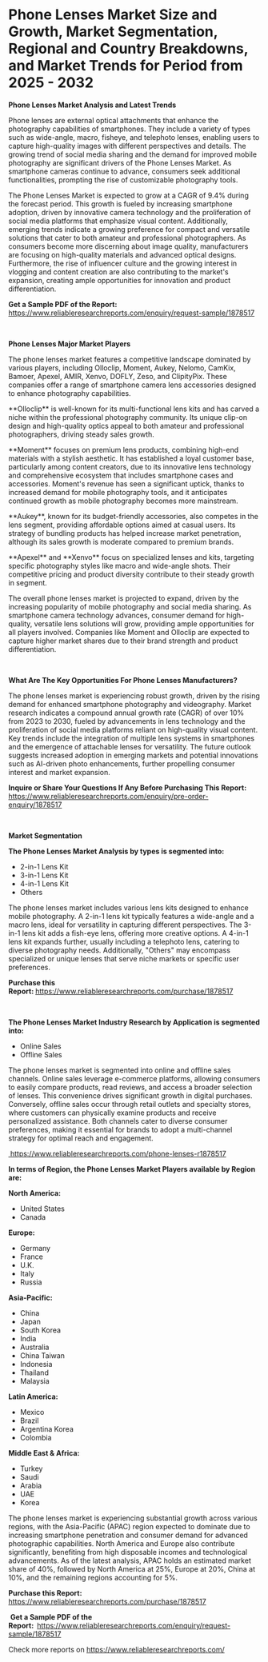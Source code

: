 <p><h1>Phone Lenses Market Size and Growth, Market Segmentation, Regional and Country Breakdowns, and Market Trends for Period from 2025 -  2032</h1></p><p><strong>Phone Lenses Market Analysis and Latest Trends</strong></p>
<p><p>Phone lenses are external optical attachments that enhance the photography capabilities of smartphones. They include a variety of types such as wide-angle, macro, fisheye, and telephoto lenses, enabling users to capture high-quality images with different perspectives and details. The growing trend of social media sharing and the demand for improved mobile photography are significant drivers of the Phone Lenses Market. As smartphone cameras continue to advance, consumers seek additional functionalities, prompting the rise of customizable photography tools.</p><p>The Phone Lenses Market is expected to grow at a CAGR of 9.4% during the forecast period. This growth is fueled by increasing smartphone adoption, driven by innovative camera technology and the proliferation of social media platforms that emphasize visual content. Additionally, emerging trends indicate a growing preference for compact and versatile solutions that cater to both amateur and professional photographers. As consumers become more discerning about image quality, manufacturers are focusing on high-quality materials and advanced optical designs. Furthermore, the rise of influencer culture and the growing interest in vlogging and content creation are also contributing to the market's expansion, creating ample opportunities for innovation and product differentiation.</p></p>
<p><strong>Get a Sample PDF of the Report:&nbsp;</strong> <a href="https://www.reliableresearchreports.com/enquiry/request-sample/1878517?utm_campaign=2002&utm_medium=2&utm_source=Github&utm_content=ia&utm_term=08022025&utm_id=phone-lenses">https://www.reliableresearchreports.com/enquiry/request-sample/1878517</a></p>
<p>&nbsp;</p>
<p><strong>Phone Lenses Major Market Players</strong></p>
<p><p>The phone lenses market features a competitive landscape dominated by various players, including Olloclip, Moment, Aukey, Nelomo, CamKix, Bamoer, Apexel, AMIR, Xenvo, DOFLY, Zeso, and ClipityPix. These companies offer a range of smartphone camera lens accessories designed to enhance photography capabilities.</p><p>**Olloclip** is well-known for its multi-functional lens kits and has carved a niche within the professional photography community. Its unique clip-on design and high-quality optics appeal to both amateur and professional photographers, driving steady sales growth.</p><p>**Moment** focuses on premium lens products, combining high-end materials with a stylish aesthetic. It has established a loyal customer base, particularly among content creators, due to its innovative lens technology and comprehensive ecosystem that includes smartphone cases and accessories. Moment's revenue has seen a significant uptick, thanks to increased demand for mobile photography tools, and it anticipates continued growth as mobile photography becomes more mainstream.</p><p>**Aukey**, known for its budget-friendly accessories, also competes in the lens segment, providing affordable options aimed at casual users. Its strategy of bundling products has helped increase market penetration, although its sales growth is moderate compared to premium brands.</p><p>**Apexel** and **Xenvo** focus on specialized lenses and kits, targeting specific photography styles like macro and wide-angle shots. Their competitive pricing and product diversity contribute to their steady growth in segment.</p><p>The overall phone lenses market is projected to expand, driven by the increasing popularity of mobile photography and social media sharing. As smartphone camera technology advances, consumer demand for high-quality, versatile lens solutions will grow, providing ample opportunities for all players involved. Companies like Moment and Olloclip are expected to capture higher market shares due to their brand strength and product differentiation.</p></p>
<p>&nbsp;</p>
<p><strong>What Are The Key Opportunities For Phone Lenses Manufacturers?</strong></p>
<p><p>The phone lenses market is experiencing robust growth, driven by the rising demand for enhanced smartphone photography and videography. Market research indicates a compound annual growth rate (CAGR) of over 10% from 2023 to 2030, fueled by advancements in lens technology and the proliferation of social media platforms reliant on high-quality visual content. Key trends include the integration of multiple lens systems in smartphones and the emergence of attachable lenses for versatility. The future outlook suggests increased adoption in emerging markets and potential innovations such as AI-driven photo enhancements, further propelling consumer interest and market expansion.</p></p>
<p><strong>Inquire or Share Your Questions If Any Before Purchasing This Report:</strong> <a href="https://www.reliableresearchreports.com/enquiry/pre-order-enquiry/1878517?utm_campaign=2002&utm_medium=2&utm_source=Github&utm_content=ia&utm_term=08022025&utm_id=phone-lenses">https://www.reliableresearchreports.com/enquiry/pre-order-enquiry/1878517</a></p>
<p>&nbsp;</p>
<p><strong>Market Segmentation</strong></p>
<p><strong>The Phone Lenses Market Analysis by types is segmented into:</strong></p>
<p><ul><li>2-in-1 Lens Kit</li><li>3-in-1 Lens Kit</li><li>4-in-1 Lens Kit</li><li>Others</li></ul></p>
<p><p>The phone lenses market includes various lens kits designed to enhance mobile photography. A 2-in-1 lens kit typically features a wide-angle and a macro lens, ideal for versatility in capturing different perspectives. The 3-in-1 lens kit adds a fish-eye lens, offering more creative options. A 4-in-1 lens kit expands further, usually including a telephoto lens, catering to diverse photography needs. Additionally, "Others" may encompass specialized or unique lenses that serve niche markets or specific user preferences.</p></p>
<p><strong>Purchase this Report:&nbsp;</strong><a href="https://www.reliableresearchreports.com/purchase/1878517?utm_campaign=2002&utm_medium=2&utm_source=Github&utm_content=ia&utm_term=08022025&utm_id=phone-lenses">https://www.reliableresearchreports.com/purchase/1878517</a></p>
<p>&nbsp;</p>
<p><strong>The Phone Lenses Market Industry Research by Application is segmented into:</strong></p>
<p><ul><li>Online Sales</li><li>Offline Sales</li></ul></p>
<p><p>The phone lenses market is segmented into online and offline sales channels. Online sales leverage e-commerce platforms, allowing consumers to easily compare products, read reviews, and access a broader selection of lenses. This convenience drives significant growth in digital purchases. Conversely, offline sales occur through retail outlets and specialty stores, where customers can physically examine products and receive personalized assistance. Both channels cater to diverse consumer preferences, making it essential for brands to adopt a multi-channel strategy for optimal reach and engagement.</p></p>
<p><a href="https://www.reliableresearchreports.com/phone-lenses-r1878517?utm_campaign=2002&utm_medium=2&utm_source=Github&utm_content=ia&utm_term=08022025&utm_id=phone-lenses">&nbsp;https://www.reliableresearchreports.com/phone-lenses-r1878517</a></p>
<p><strong>In terms of Region, the Phone Lenses Market Players available by Region are:</strong></p>
<p>
    <p> <strong> North America: </strong>
        <ul>
            <li>United States</li>
            <li>Canada</li>
        </ul>
        </p> 
    <p> <strong> Europe: </strong>
        <ul>
            <li>Germany</li>
            <li>France</li>
            <li>U.K.</li>
            <li>Italy</li>
            <li>Russia</li>
        </ul>
        </p> 
    <p> <strong> Asia-Pacific: </strong>
        <ul>
            <li>China</li>
            <li>Japan</li>
            <li>South Korea</li>
            <li>India</li>
            <li>Australia</li>
            <li>China Taiwan</li>
            <li>Indonesia</li>
            <li>Thailand</li>
            <li>Malaysia</li>
        </ul>
        </p> 
    <p> <strong> Latin America: </strong>
        <ul>
            <li>Mexico</li>
            <li>Brazil</li>
            <li>Argentina Korea</li>
            <li>Colombia</li>
        </ul>
        </p> 
    <p> <strong> Middle East & Africa: </strong>
        <ul>
            <li>Turkey</li>
            <li>Saudi</li>
            <li>Arabia</li>
            <li>UAE</li>
            <li>Korea</li>
        </ul>
    </p>
    </p>
<p><p>The phone lenses market is experiencing substantial growth across various regions, with the Asia-Pacific (APAC) region expected to dominate due to increasing smartphone penetration and consumer demand for advanced photographic capabilities. North America and Europe also contribute significantly, benefiting from high disposable incomes and technological advancements. As of the latest analysis, APAC holds an estimated market share of 40%, followed by North America at 25%, Europe at 20%, China at 10%, and the remaining regions accounting for 5%.</p></p>
<p><strong>Purchase this Report: </strong><a href="https://www.reliableresearchreports.com/purchase/1878517?utm_campaign=2002&utm_medium=2&utm_source=Github&utm_content=ia&utm_term=08022025&utm_id=phone-lenses">https://www.reliableresearchreports.com/purchase/1878517</a></p>
<p>&nbsp;<strong>Get a Sample PDF of the Report:&nbsp;&nbsp;</strong><a href="https://www.reliableresearchreports.com/enquiry/request-sample/1878517?utm_campaign=2002&utm_medium=2&utm_source=Github&utm_content=ia&utm_term=08022025&utm_id=phone-lenses">https://www.reliableresearchreports.com/enquiry/request-sample/1878517</a></p>
<p><strong></strong></p>
<p>Check more reports on <a href="https://www.reliableresearchreports.com/?utm_campaign=2002&utm_medium=2&utm_source=Github&utm_content=ia&utm_term=08022025&utm_id=phone-lenses">https://www.reliableresearchreports.com/</a></p>